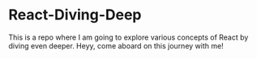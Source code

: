 # React-Diving-Deep
This is a repo where I am going to explore various concepts of React by diving even deeper. Heyy, come aboard on this journey with me!
